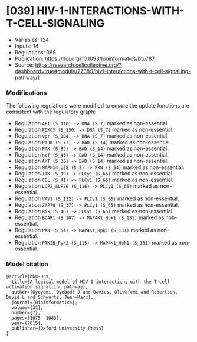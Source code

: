 # \[039\] HIV-1-INTERACTIONS-WITH-T-CELL-SIGNALING

 - Variables: 124
 - Inputs: 14
 - Regulations: 368
 - Publication: https://doi.org/10.1093/bioinformatics/btu787
 - Source: https://research.cellcollective.org/?dashboard=true#module/2738:1/hiv1-interactions-with-t-cell-signalling-pathway/1


### Modifications

The following regulations were modified to ensure the update functions are consistent with the regulatory graph:

 - Regulation `API (S_110) -> DNA (S_7)` marked as non-essential.
 - Regulation `FOXO3 (S_130) -> DNA (S_7)` marked as non-essential.
 - Regulation `vpr (S_104) -> DNA (S_7)` marked as non-essential.
 - Regulation `PI3K (S_77) -> BAD (S_14)` marked as non-essential.
 - Regulation `PAK (S_89) -> BAD (S_14)` marked as non-essential.
 - Regulation `nef (S_43) -> BAD (S_14)` marked as non-essential.
 - Regulation `AKT (S_36) -> BAD (S_14)` marked as non-essential.
 - Regulation `MAPK14_p38 (S_8) -> PXN (S_54)` marked as non-essential.
 - Regulation `ITK (S_19) -> PLCy1 (S_65)` marked as non-essential.
 - Regulation `CBL (S_41) -> PLCy1 (S_65)` marked as non-essential.
 - Regulation `LCP2_SLP76 (S_116) -> PLCy1 (S_65)` marked as non-essential.
 - Regulation `VAV1 (S_122) -> PLCy1 (S_65)` marked as non-essential.
 - Regulation `ZAP70 (S_37) -> PLCy1 (S_65)` marked as non-essential.
 - Regulation `Rik (S_46) -> PLCy1 (S_65)` marked as non-essential.
 - Regulation `BCAR1 (S_107) -> MAP4K1_Hpk1 (S_131)` marked as non-essential.
 - Regulation `PXN (S_54) -> MAP4K1_Hpk1 (S_131)` marked as non-essential.
 - Regulation `PTK2B_Pyk2 (S_115) -> MAP4K1_Hpk1 (S_131)` marked as non-essential.

### Model citation

```
@article{bbm-039,
  title={A logical model of HIV-1 interactions with the T-cell activation signalling pathway},
  author={Oyeyemi, Oyebode J and Davies, Oluwafemi and Robertson, David L and Schwartz, Jean-Marc},
  journal={Bioinformatics},
  volume={31},
  number={7},
  pages={1075--1083},
  year={2015},
  publisher={Oxford University Press}
}
```

